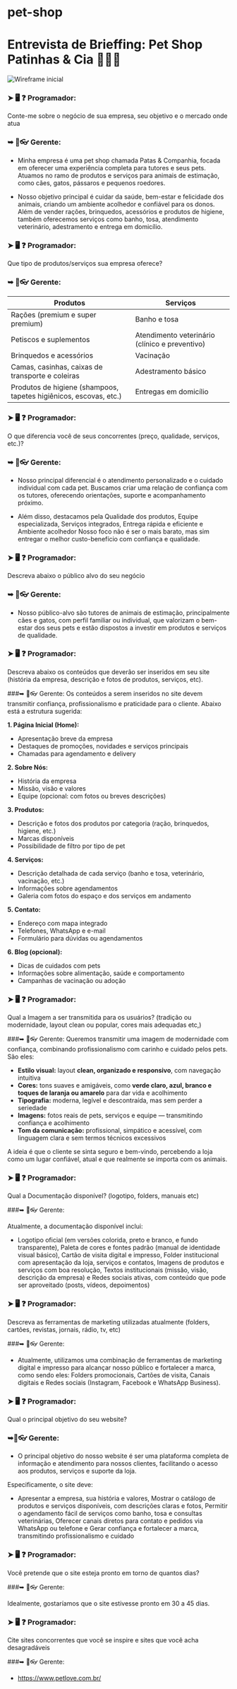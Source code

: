 # pet-shop


# Entrevista de Brieffing: Pet Shop Patinhas & Cia 🐾🐕‍🦺


![Wireframe inicial](lucasgersonlandingpage.svg)





### ➤ 🖥️ ❓ Programador:

Conte-me sobre o negócio de sua empresa, seu objetivo e o mercado onde atua

### ➥ 👔👓 Gerente:
- Minha empresa é uma pet shop chamada Patas & Companhia, focada em oferecer uma experiência completa para tutores e seus pets. Atuamos no ramo de produtos e serviços para animais de estimação, como cães, gatos, pássaros e pequenos roedores.

- Nosso objetivo principal é cuidar da saúde, bem-estar e felicidade dos animais, criando um ambiente acolhedor e confiável para os donos. Além de vender rações, brinquedos, acessórios e produtos de higiene, também oferecemos serviços como banho, tosa, atendimento veterinário, adestramento e entrega em domicílio.

### ➤ 🖥️ ❓ Programador:

Que tipo de produtos/serviços sua empresa oferece?

### ➥ 👔👓 Gerente:

                    
Produtos  | Serviços
------------- | -------------
Rações (premium e super premium)  | Banho e tosa
Petiscos e suplementos  | Atendimento veterinário (clínico e preventivo)
Brinquedos e acessórios | Vacinação
Camas, casinhas, caixas de transporte e coleiras | Adestramento básico
Produtos de higiene (shampoos, tapetes higiênicos, escovas, etc.)  | Entregas em domicílio

### ➤ 🖥️ ❓ Programador:
O que diferencia você de seus concorrentes (preço, qualidade, serviços, etc.)?

### ➥ 👔👓 Gerente: 

- Nosso principal diferencial é o atendimento personalizado e o cuidado individual com cada pet. Buscamos criar uma relação de confiança com os tutores, oferecendo orientações, suporte e acompanhamento próximo.

- Além disso, destacamos pela Qualidade dos produtos, Equipe especializada, Serviços integrados, Entrega rápida e eficiente e Ambiente acolhedor
Nosso foco não é ser o mais barato, mas sim entregar o melhor custo-benefício com confiança e qualidade.

### ➤ 🖥️ ❓ Programador:

Descreva abaixo o público alvo do seu negócio

### ➥ 👔👓 Gerente: 
- Nosso público-alvo são tutores de animais de estimação, principalmente cães e gatos, com perfil familiar ou individual, que valorizam o bem-estar dos seus pets e estão dispostos a investir em produtos e serviços de qualidade.

### ➤ 🖥️ ❓ Programador:

Descreva abaixo os conteúdos que deverão ser inseridos em seu site (história da empresa, descrição e fotos de produtos, serviços, etc).

###➥ 👔👓 Gerente:
Os conteúdos a serem inseridos no site devem transmitir confiança, profissionalismo e praticidade para o cliente. Abaixo está a estrutura sugerida:

**1. Página Inicial (Home):**

* Apresentação breve da empresa
* Destaques de promoções, novidades e serviços principais
* Chamadas para agendamento e delivery

**2. Sobre Nós:**

* História da empresa
* Missão, visão e valores
* Equipe (opcional: com fotos ou breves descrições)

**3. Produtos:**

* Descrição e fotos dos produtos por categoria (ração, brinquedos, higiene, etc.)
* Marcas disponíveis
* Possibilidade de filtro por tipo de pet

**4. Serviços:**

* Descrição detalhada de cada serviço (banho e tosa, veterinário, vacinação, etc.)
* Informações sobre agendamentos
* Galeria com fotos do espaço e dos serviços em andamento

**5. Contato:**

* Endereço com mapa integrado
* Telefones, WhatsApp e e-mail
* Formulário para dúvidas ou agendamentos

**6. Blog (opcional):**

* Dicas de cuidados com pets
* Informações sobre alimentação, saúde e comportamento
* Campanhas de vacinação ou adoção

### ➤ 🖥️ ❓ Programador: 

Qual a Imagem a ser transmitida para os usuários? (tradição ou modernidade, layout clean ou popular, cores mais adequadas etc,)

###➥ 👔👓 Gerente:
Queremos transmitir uma imagem de modernidade com confiança, combinando profissionalismo com carinho e cuidado pelos pets. São eles:

* **Estilo visual:** layout **clean, organizado e responsivo**, com navegação intuitiva
* **Cores:** tons suaves e amigáveis, como **verde claro, azul, branco e toques de laranja ou amarelo** para dar vida e acolhimento
* **Tipografia:** moderna, legível e descontraída, mas sem perder a seriedade
* **Imagens:** fotos reais de pets, serviços e equipe — transmitindo confiança e acolhimento
* **Tom da comunicação:** profissional, simpático e acessível, com linguagem clara e sem termos técnicos excessivos

A ideia é que o cliente se sinta seguro e bem-vindo, percebendo a loja como um lugar confiável, atual e que realmente se importa com os animais.

### ➤ 🖥️ ❓ Programador:

Qual a Documentação disponível? (logotipo, folders, manuais etc)

###➥ 👔👓 Gerente:

Atualmente, a documentação disponível inclui:

- Logotipo oficial (em versões colorida, preto e branco, e fundo transparente), Paleta de cores e fontes padrão (manual de identidade visual básico), Cartão de visita digital e impresso, Folder institucional com apresentação da loja, serviços e contatos, Imagens de produtos e serviços com boa resolução, Textos institucionais (missão, visão, descrição da empresa) e Redes sociais ativas, com conteúdo que pode ser aproveitado (posts, vídeos, depoimentos)

### ➤ 🖥️ ❓ Programador:

Descreva as ferramentas de marketing utilizadas atualmente (folders, cartões, revistas, jornais, rádio, tv, etc)

###➥ 👔👓 Gerente:

- Atualmente, utilizamos uma combinação de ferramentas de marketing digital e impresso para alcançar nosso público e fortalecer a marca, como sendo eles: Folders promocionais, Cartões de visita, Canais digitais e Redes sociais (Instagram, Facebook e WhatsApp Business). 

### ➤ 🖥️ ❓ Programador:

Qual o principal objetivo do seu website?

### ➥👔👓 Gerente:
- O principal objetivo do nosso website é ser uma plataforma completa de informação e atendimento para nossos clientes, facilitando o acesso aos produtos, serviços e suporte da loja.

Especificamente, o site deve:
- Apresentar a empresa, sua história e valores,  Mostrar o catálogo de produtos e serviços disponíveis, com descrições claras e fotos, Permitir o agendamento fácil de serviços como banho, tosa e consultas veterinárias, Oferecer canais diretos para contato e pedidos via WhatsApp ou telefone e Gerar confiança e fortalecer a marca, transmitindo profissionalismo e cuidado

### ➤ 🖥️ ❓ Programador:

Você pretende que o site esteja pronto em torno de quantos dias?

###➥ 👔👓 Gerente: 

Idealmente, gostaríamos que o site estivesse pronto em 30 a 45 dias.

### ➤ 🖥️ ❓ Programador:

Cite sites concorrentes que você se inspire e sites que você acha desagradáveis

###➥ 👔👓 Gerente: 
- https://www.petlove.com.br/
